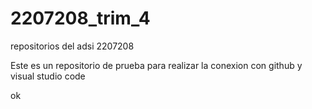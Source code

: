 # 2207208_trim_4
repositorios del adsi 2207208

Este es un repositorio de prueba para realizar la conexion con github y visual studio code





ok
